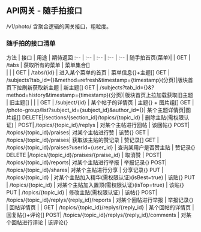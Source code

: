 ## API网关 - 随手拍接口


/v1/photo/    含聚合逻辑的网关接口，粗粒度。  

### 随手拍的接口清单

方法 | 接口 | 用途 | 期待返回 
 :-- | :--  | :-- | :-- | :--
  | 随手拍首页(菜单)| |
 GET | /tabs | 获取所有的菜单 | 菜单集合[]  
  | | |
 GET | /tabs/{id} | 进入某个菜单的首页 | 菜单信息{}+主题[]
 GET | /subjects?tab_id={}&method=refresh&timestamp={timestamp}(分页)|版块首页下拉刷新获取新主题 | 新主题[] 
 GET | /subjects?tab_id={}&?method=history&timestamp={timestamp}(分页)|版块首页上拉加载获取旧主题 | 旧主题[] 
  	 |  | |
 GET | /subject/{id} | 某个帖子的详情页 | 主题{} + 图片组[] 
 GET | /photo-group/list?subject_id={subject_id}&author_id={}| 某个主题详情页|图片组[] 
 DELETE|/sections/{section_id}/topics/{topic_id} | 删除主贴(需权限认证) | 
 POST| /topics/{topic_id}/replys | 对某个主帖进行回帖 | 该回帖{} 
 POST| /topics/{topic_id}/praises| 对某个主帖进行赞   | 该赞{}
 GET | /topics/{topic_id}/praises| 获取该主贴的赞记录 | 赞记录[]
 GET | /topics/{topic_id}/praises?userId={user_id} | 查询某用户是否赞主贴 | 赞记录{}
 DELETE |/topics/{topic_id}/praises/{praise_id} | 取消赞 | 
 POST| /topics/{topic_id}/reports| 对某个主贴进行举报 | 举报记录{}
 POST| /topics/{topic_id}/shares| 对某个主贴进行分享 | 分享记录{}
 PUT | /topics/{topic_id} | 对某个主贴加入精华(需权限认证)(isBest=true) | 该贴{}
 PUT | /topics/{topic_id} | 对某个主贴加入置顶(需权限认证)(isTop=true) | 该贴{}
 PUT | /topics/{topic_id} | 修改主贴(需权限认证) | 该帖{}
 POST| /topics/{topic_id}/replys/{reply_id}/reports | 对某个回帖进行举报 | 举报记录{}
  | 回帖详情页 | | 
 GET | /topics/{topic_id}/replys/{reply_id} | 某个回帖的详情页 | 回复贴{}+评论[]
 POST| /topics/{topic_id}/replys/{reply_id}/comments | 对某个回帖进行评论 | 该评论{}
